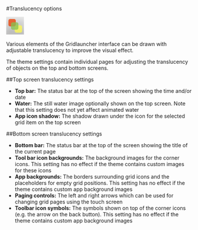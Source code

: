 #Translucency options

![Translucency icon](images/translucencyicon.png)<br>

Various elements of the Gridlauncher interface can be drawn with adjustable translucency to improve the visual effect.

The theme settings contain individual pages for adjusting the translucency of objects on the top and bottom screens.

##Top screen translucency settings
* **Top bar:** The status bar at the top of the screen showing the time and/or date
* **Water:** The still water image optionally shown on the top screen. Note that this setting does not yet affect animated water
* **App icon shadow:** The shadow drawn under the icon for the selected grid item on the top screen

##Bottom screen translucency settings
* **Bottom bar:** The status bar at the top of the screen showing the title of the current page
* **Tool bar icon backgrounds:** The background images for the corner icons. This setting has no effect if the theme contains custom images for these icons
* **App backgrounds:** The borders surrounding grid icons and the placeholders for empty grid positions. This setting has no effect if the theme contains custom app background images
* **Paging controls:** The left and right arrows which can be used for changing grid pages using the touch screen
* **Toolbar icon symbols:** The symbols shown on top of the corner icons (e.g. the arrow on the back button). This setting has no effect if the theme contains custom app background images
